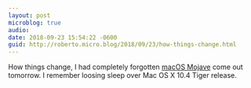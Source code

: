 ```yaml
---
layout: post
microblog: true
audio: 
date: 2018-09-23 15:54:22 -0600
guid: http://roberto.micro.blog/2018/09/23/how-things-change.html
---
```

How things change, I had completely forgotten [macOS Mojave](https://www.apple.com/lae/macos/mojave/) come out tomorrow. I remember loosing sleep over Mac OS X 10.4 Tiger release.
